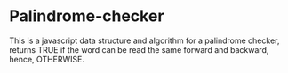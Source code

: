 # Palindrome-checker
This is a javascript  data structure and algorithm for a palindrome checker, returns TRUE if the word can be read the same forward and backward, hence, OTHERWISE.
